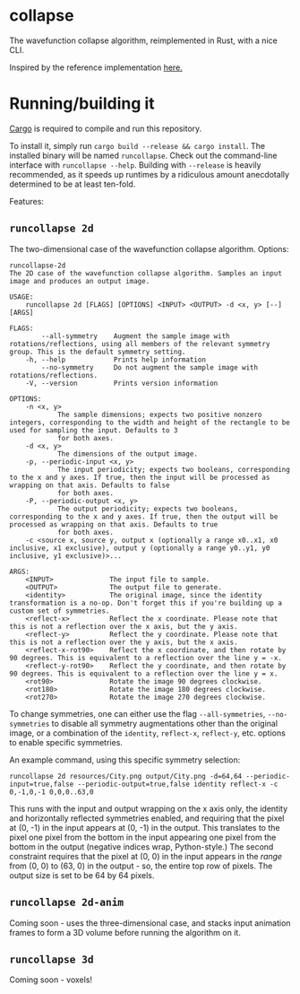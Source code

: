 # collapse

The wavefunction collapse algorithm, reimplemented in Rust, with a nice CLI.

Inspired by the reference implementation [here.](https://github.com/mxgmn/WaveFunctionCollapse)

# Running/building it

[Cargo](https://crates.io/) is required to compile and run this repository.

To install it, simply run `cargo build --release && cargo install`. The installed binary will be named `runcollapse`. Check out the command-line interface with `runcollapse --help`. Building with `--release` is heavily recommended, as it speeds up runtimes by a ridiculous amount anecdotally determined to be at least ten-fold.

Features:

## `runcollapse 2d`

The two-dimensional case of the wavefunction collapse algorithm. Options:

```
runcollapse-2d
The 2D case of the wavefunction collapse algorithm. Samples an input image and produces an output image.

USAGE:
    runcollapse 2d [FLAGS] [OPTIONS] <INPUT> <OUTPUT> -d <x, y> [--] [ARGS]

FLAGS:
        --all-symmetry    Augment the sample image with rotations/reflections, using all members of the relevant symmetry group. This is the default symmetry setting.
    -h, --help            Prints help information
        --no-symmetry     Do not augment the sample image with rotations/reflections.
    -V, --version         Prints version information

OPTIONS:
    -n <x, y>
            The sample dimensions; expects two positive nonzero integers, corresponding to the width and height of the rectangle to be used for sampling the input. Defaults to 3
            for both axes.
    -d <x, y>
            The dimensions of the output image.
    -p, --periodic-input <x, y>
            The input periodicity; expects two booleans, corresponding to the x and y axes. If true, then the input will be processed as wrapping on that axis. Defaults to false
            for both axes.
    -P, --periodic-output <x, y>
            The output periodicity; expects two booleans, corresponding to the x and y axes. If true, then the output will be processed as wrapping on that axis. Defaults to true
            for both axes.
    -c <source x, source y, output x (optionally a range x0..x1, x0 inclusive, x1 exclusive), output y (optionally a range y0..y1, y0 inclusive, y1 exclusive)>...        

ARGS:
    <INPUT>              The input file to sample.
    <OUTPUT>             The output file to generate.
    <identity>           The original image, since the identity transformation is a no-op. Don't forget this if you're building up a custom set of symmetries.
    <reflect-x>          Reflect the x coordinate. Please note that this is not a reflection over the x axis, but the y axis.
    <reflect-y>          Reflect the y coordinate. Please note that this is not a reflection over the y axis, but the x axis.
    <reflect-x-rot90>    Reflect the x coordinate, and then rotate by 90 degrees. This is equivalent to a reflection over the line y = -x.
    <reflect-y-rot90>    Reflect the y coordinate, and then rotate by 90 degrees. This is equivalent to a reflection over the line y = x.
    <rot90>              Rotate the image 90 degrees clockwise.
    <rot180>             Rotate the image 180 degrees clockwise.
    <rot270>             Rotate the image 270 degrees clockwise.
```

To change symmetries, one can either use the flag `--all-symmetries`, `--no-symmetries` to disable all symmetry augmentations other than the original image, or a combination of the `identity`, `reflect-x`, `reflect-y`, etc. options to enable specific symmetries.

An example command, using this specific symmetry selection:

```runcollapse 2d resources/City.png output/City.png -d=64,64 --periodic-input=true,false --periodic-output=true,false identity reflect-x -c 0,-1,0,-1 0,0,0..63,0```

This runs with the input and output wrapping on the x axis only, the identity and horizontally reflected symmetries enabled, and requiring that the pixel at (0, -1) in the input appears at (0, -1) in the output. This translates to the pixel one pixel from the bottom in the input appearing one pixel from the bottom in the output (negative indices wrap, Python-style.) The second constraint requires that the pixel at (0, 0) in the input appears in the *range* from (0, 0) to (63, 0) in the output - so, the entire top row of pixels. The output size is set to be 64 by 64 pixels.

## `runcollapse 2d-anim`

Coming soon - uses the three-dimensional case, and stacks input animation frames to form a 3D volume before running the algorithm on it.

## `runcollapse 3d`

Coming soon - voxels!
